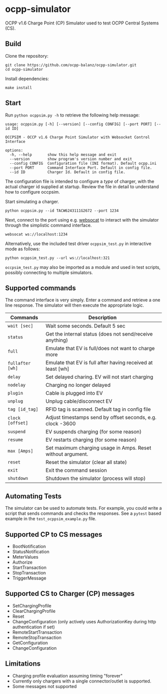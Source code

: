 # ocpp-simulator

OCPP v1.6 Charge Point (CP) Simulator used to test OCPP Central Systems (CS).

## Build

Clone the repository:

```text
git clone https://github.com/ocpp-balanz/ocpp-simulator.git
cd ocpp-simulator
```

Install dependencies:

```text
make install
```

## Start

Run `python ocppsim.py -h` to retrieve the following help message:

```text
usage: ocppsim.py [-h] [--version] [--config CONFIG] [--port PORT] [--id ID]

OCCPSIM - OCCP v1.6 Charge Point Simulator with Websocket Control Interface

options:
  -h, --help       show this help message and exit
  --version        show program's version number and exit
  --config CONFIG  Configuration file (INI format). Default ocpp.ini
  --port PORT      Command Interface Port. Default in config file.
  --id ID          Charger Id. Default in config file.
```

The configuration file is intended to configure a _type_ of charger, with the actual charger id supplied at startup. Review the file in detail to understand how to configure occpsim.

Start simulating a charger.

    python ocppsim.py --id TACW6243111G2672 --port 1234

Next, connect to the port using e.g. [websocat](https://github.com/vi/websocat) to interact with the simulator through the simplistic command interface.

    websocat ws://localhost:1234

Alternatively, use the included test driver `ocppsim_test.py` in interactive mode as follows:

    python ocppsim_test.py --url ws://localhost:321

`occpsim_test.py` may also be imported as a module and used in test scripts, possibly connecting to multiple simulators.

## Supported commands

The command interface is very simply. Enter a command and retrieve a one line response. The simulator will then execute the appropriate logic.

Commands           | Description
------------------ | ----------------------------------------------------------------
`wait [sec]`       | Wait some seconds. Default 5 sec
`status`           | Get the internal status (does not send/receive anything)
`full`             | Emulate that EV is full/does not want to charge more
`fullafter [wh]`   | Emulate that EV is full after having received at least [wh]
`delay`            | Set delayed charing. EV will not start charging
`nodelay`          | Charging no longer delayed
`plugin`           | Cable is plugged into EV
`unplug`           | Unplug cable/disconnect EV
`tag [id_tag]`     | RFID tag is scanned. Default tag in config file
`clock [offset]`   | Adjust timestamps send by offset seconds, e.g. clock -3600
`suspend`          | EV suspends charging (for some reason)
`resume`           | EV restarts charging (for some reason)
`max [Amps]`       | Set maximum charging usage in Amps. Reset without argument.
`reset`            | Reset the simulator (clear all state)
`exit`             | Exit the command session
`shutdown`         | Shutdown the simulator (process will stop)

## Automating Tests

The simulator can be used to automate tests. For example, you could write a script that sends commands and checks the responses. See a `pytest` based example in the `test_ocppsim_example.py` file.

## Supported CP to CS messages

- BootNotification
- StatusNotification
- MeterValues
- Authorize
- StartTransaction
- StopTransaction
- TriggerMessage

## Supported CS to Charger (CP) messages

- SetChargingProfile
- ClearChargingProfile
- Reset
- ChangeConfiguration (only actively uses AuthorizationKey during http authentication if set)
- RemoteStartTransaction
- RemoteStopTransaction
- GetConfiguration
- ChangeConfiguration

## Limitations

- Charging profile evaluation assuming timing "forever"
- Currently only chargers with a single connector/outlet is supported.
- Some messages not supported
